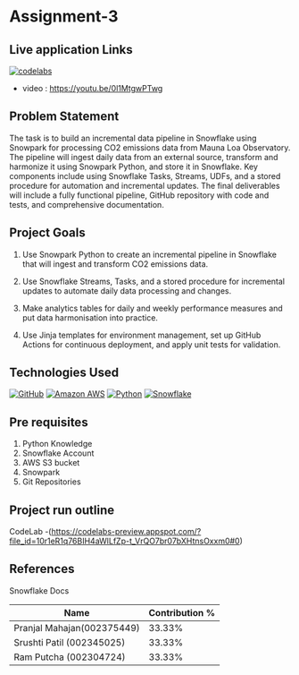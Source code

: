# Assignment-3

## Live application Links
[![codelabs](https://img.shields.io/badge/codelabs-4285F4?style=for-the-badge&logo=codelabs&logoColor=white)](https://codelabs-preview.appspot.com/?file_id=10r1eR1q76BIH4aWlLfZp-t_VrQO7br07bXHtnsOxxm0#0)


- video : https://youtu.be/0l1MtgwPTwg

## Problem Statement 
The task is to build an incremental data pipeline in Snowflake using Snowpark for processing CO2 emissions data from Mauna Loa Observatory. The pipeline will ingest daily data from an external source, transform and harmonize it using Snowpark Python, and store it in Snowflake. Key components include using Snowflake Tasks, Streams, UDFs, and a stored procedure for automation and incremental updates. The final deliverables will include a fully functional pipeline, GitHub repository with code and tests, and comprehensive documentation. 
## Project Goals
1.  Use Snowpark Python to create an incremental pipeline in Snowflake that will ingest and transform CO2 emissions data.
   
2.  Use Snowflake Streams, Tasks, and a stored procedure for incremental updates to automate daily data processing and changes.

3.  Make analytics tables for daily and weekly performance measures and put data harmonisation into practice.

4.  Use Jinja templates for environment management, set up GitHub Actions for continuous deployment, and apply unit tests for validation.


## Technologies Used
[![GitHub](https://img.shields.io/badge/GitHub-100000?style=for-the-badge&logo=github&logoColor=white)](https://github.com/)
[![Amazon AWS](https://img.shields.io/badge/Amazon_AWS-FF9900?style=for-the-badge&logo=amazonaws&logoColor=white)](https://aws.amazon.com/)
[![Python](https://img.shields.io/badge/Python-FFD43B?style=for-the-badge&logo=python&logoColor=blue)](https://www.python.org/)
[![Snowflake](https://img.shields.io/badge/snowflake-%234285F4?style=for-the-badge&logo=snowflake&link=https%3A%2F%2Fwww.snowflake.com%2Fen%2F%3F_ga%3D2.41504805.669293969.1706151075-1146686108.1701841103%26_gac%3D1.160808527.1706151104.Cj0KCQiAh8OtBhCQARIsAIkWb68j5NxT6lqmHVbaGdzQYNSz7U0cfRCs-STjxZtgPcZEV-2Vs2-j8HMaAqPsEALw_wcB&logoColor=white)
](https://www.snowflake.com/en/?_ga=2.41504805.669293969.1706151075-1146686108.1701841103&_gac=1.160808527.1706151104.Cj0KCQiAh8OtBhCQARIsAIkWb68j5NxT6lqmHVbaGdzQYNSz7U0cfRCs-STjxZtgPcZEV-2Vs2-j8HMaAqPsEALw_wcB)

## Pre requisites
1. Python Knowledge
2. Snowflake Account
3. AWS S3 bucket
4. Snowpark
5. Git Repositories




## Project run outline

CodeLab -(https://codelabs-preview.appspot.com/?file_id=10r1eR1q76BIH4aWlLfZp-t_VrQO7br07bXHtnsOxxm0#0)

## References
Snowflake Docs



  
  Name | Contribution %|
  --- |--- |
Pranjal Mahajan(002375449)  | 33.33% | 
 Srushti Patil (002345025)   | 33.33% | 
 Ram Putcha (002304724) | 33.33% |
